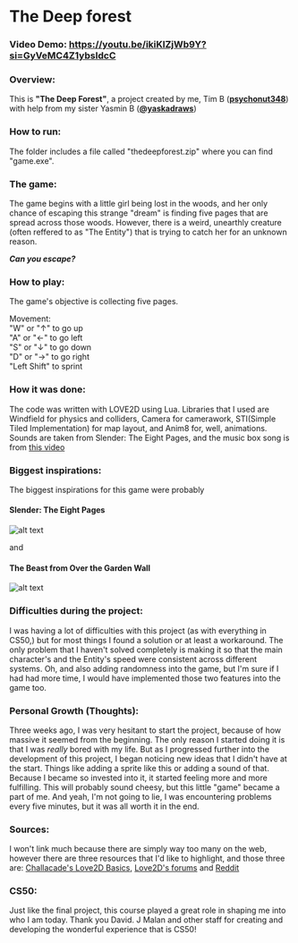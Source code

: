 # The Deep forest
### Video Demo:  <https://youtu.be/ikiKlZjWb9Y?si=GyVeMC4Z1ybsIdcC>
### Overview:
This is **"The Deep Forest"**, a project created by me, Tim B       ([**psychonut348**](https://github.com/psychonut348)) with help from my sister Yasmin B ([**@yaskadraws**](https://www.instagram.com/yaskadraws/)) 
### How to run:
The folder includes a file called "thedeepforest.zip" where you can find "game.exe".
### The game:
The game begins with a little girl being lost in the woods, and her only chance of escaping this strange "dream" is finding five pages that are spread across those woods. However, there is a weird, unearthly creature (often reffered to as "The Entity") that is trying to catch her for an unknown reason.

***Can you escape?***
### How to play:
The game's objective is collecting five pages.

Movement:\
"W" or "↑" to go up\
"A" or "←" to go left\
"S" or "↓" to go down\
"D" or "→" to go right\
"Left Shift" to sprint
### How it was done:
The code was written with LOVE2D using Lua. Libraries that I used are Windfield for physics and colliders, Camera for camerawork, STI(Simple Tiled Implementation) for map layout, and Anim8 for, well, animations. Sounds are taken from Slender: The Eight Pages, and the music box song is from [this video](https://youtu.be/0ewQiU3q5jM?si=8HlMaaOIa9--4NEC)

### Biggest inspirations:
The biggest inspirations for this game were probably 
#### Slender: The Eight Pages 
![alt text](https://m.media-amazon.com/images/M/MV5BZDkwYzU3MGEtNmVkNC00ZGUwLTk1ZjctNmUyMjMyM2U5ZjRiXkEyXkFqcGdeQXVyODc2MDY3NzU@._V1_.jpg)

and
#### The Beast from Over the Garden Wall
![alt text](https://static.wikia.nocookie.net/villains/images/e/ea/The_Beast_Over_The_Garden_Wall.png/revision/latest?cb=20210507193038)

### Difficulties during the project:
I was having a lot of difficulties with this project (as with everything in CS50,) but for most things I found a solution or at least a workaround. The only problem that I haven't solved completely is making it so that the main character's and the Entity's speed were consistent across different systems. Oh, and also adding randomness into the game, but I'm sure if I had had more time, I would have implemented those two features into the game too.
### Personal Growth (Thoughts):
Three weeks ago, I was very hesitant to start the project, because of how massive it seemed from the beginning. The only reason I started doing it is that I was *really* bored with my life. But as I progressed further into the development of this project, I began noticing new ideas that I didn't have at the start. Things like adding a sprite like this or adding a sound of that. Because I became so invested into it, it started feeling more and more fulfilling. This will probably sound cheesy, but this little "game" became a part of me. And yeah, I'm not going to lie, I was encountering problems every five minutes, but it was all worth it in the end.
### Sources:
I won't link much because there are simply way too many on the web, however there are three resources that I'd like to highlight, and those three are: [Challacade's Love2D Basics](https://youtube.com/playlist?list=PLqPLyUreLV8DrLcLvQQ64Uz_h_JGLgGg2&si=qKXV5fGgVkgGHyKU), [Love2D's forums](https://love2d.org/forums/) and [Reddit](https://www.reddit.com/r/love2d/)
### CS50:
Just like the final project, this course played a great role in shaping me into who I am today. Thank you David. J Malan and other staff for creating and developing the wonderful experience that is CS50!
